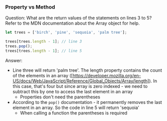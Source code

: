 
### Property vs Method

Question: What are the return values of the statements on lines 3 to 5? Refer to the MDN documentation about the Array object for help.

```javascript
let trees = ['birch', 'pine', 'sequoia', 'palm tree'];

trees[trees.length - 1]; // line 3
trees.pop();
trees[trees.length - 1]; // line 5
```

Answer:

* Line three will return 'palm tree'. The length property contains the count of the elements in an array ([https://developer.mozilla.org/en-US/docs/Web/JavaScript/Reference/Global_Objects/Array/length]). In this case, that's four but since array is zero indexed - we need to subtract this by one to access the last element in an array
  * Properties don't need the parentheses
* According to the `pop()` documentation - it permanently removes the last element in an array. So the code in line 5 will return 'sequoia' 
  * When calling a function the parentheses is required